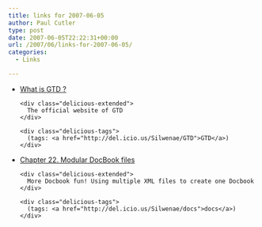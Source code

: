 ```yaml
---
title: links for 2007-06-05
author: Paul Cutler
type: post
date: 2007-06-05T22:22:31+00:00
url: /2007/06/links-for-2007-06-05/
categories:
  - Links

---
```

<ul class="delicious">
  <li>
    <div class="delicious-link">
      <a href="http://www.davidco.com/what_is_gtd.php">What is GTD ?</a>
    </div>
    
    <div class="delicious-extended">
      The official website of GTD
    </div>
    
    <div class="delicious-tags">
      (tags: <a href="http://del.icio.us/Silwenae/GTD">GTD</a>)
    </div>
  </li>
  
  <li>
    <div class="delicious-link">
      <a href="http://www.sagehill.net/docbookxsl/ModularDoc.html">Chapter 22. Modular DocBook files</a>
    </div>
    
    <div class="delicious-extended">
      More Docbook fun! Using multiple XML files to create one Docbook
    </div>
    
    <div class="delicious-tags">
      (tags: <a href="http://del.icio.us/Silwenae/docs">docs</a>)
    </div>
  </li>
</ul>